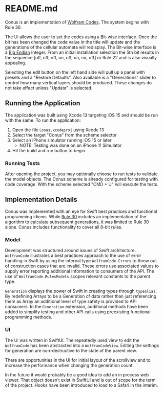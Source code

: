 # README.md

Conus is an implementation of [Wolfram Codes](https://en.wikipedia.org/wiki/Wolfram_code).  The system begins with Rule 30.

The UI allows the user to set the codes using a Bit-wise interface.  Once the bit has been changed the code value in the title will update and the generations of the cellular automata will redisplay.  The Bit-wise interface is a [Big Endian](https://en.wikipedia.org/wiki/Endianness) integer.  From an initial installation selection the 5th bit results in the sequence [off, off, off, on, off, on, on, off] or Rule 22 and is also visually appealing.

Selecting the edit button on the left hand side will pull up a panel with presets and a "Restore Defaults".  Also available is a "Generations" slider to control how many vertical layers should be produced.  These changes do not take effect unless "Update" is selected.

## Running the Application

The application was built using Xcode 13 targeting iOS 15 and should be run with the same.  To run the application:

1. Open the file `Conus.xcodeproj` using Xcode 13
2. Select the target "Conus" from the scheme selector
3. Select an iPhone simulator running iOS 15 or later
	* NOTE: Testing was done on an iPhone 11 Simulator
4. Hit the build and run button to begin

### Running Tests

After opening the project, you may optionally choose to run tests to validate the model objects.  The Conus scheme is already configured for testing with code coverage.  With the scheme selected "CMD + U" will execute the tests.

## Implementation Details

Conus was implemented with an eye for Swift best practices and functional programming idioms.  While [Rule 30](https://en.wikipedia.org/wiki/Rule_30) includes an implementation of the algorithm to calculate subsequent generations, it was limited to Rule 30 alone. Conus includes functionality to cover all 8-bit rules.

### Model

Development was structured around issues of Swift architecture.  `WolframCode` illustrates a best practices approach to the use of error handling in Swift by using the internal type `WolframCode.Errors` to throw out of construction cases that are invalid.  These errors use associated values to supply error reporting additional information to consumers of the API. The use of `WolframCode.RulesModels` scopes relevant constants to the parent type.

`Generation` displays the power of Swift in creating types through `typealias`.  By redefining Arrays to be a Generation of data rather than just referencing them as Array an additional level of type safety is provided to API consumers.  In the `Generation` extension, additional methods have been added to simplify testing and other API calls using preexisting functional programming methods.

### UI

The UI was written in SwiftUI.  The repeatedly used view to edit the `WolframCode` has been abstracted into a `WolframCodeView`.  Editing the settings for generation are non-destructive to the state of the parent view.

There are opportunities in the UI for initial layout of the scrollview and to increase the performance when changing the generation count.

In the future it would probably be a good idea to add an in process web viewer.  That object doesn't exist in SwiftUI and is out of scope for the term of the project.  Hooks have been introduced to load to a Safari in the interim.  
